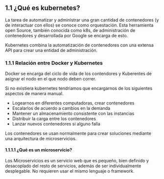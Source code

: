 ## 1.1 ¿Qué es kubernetes?

La tarea de automatizar y administrar una gran cantidad de contenedores (y de
interactuar con ellos) se conoce como orquestación. Esta herramienta open
Source, también conocida como k8s, de administración de contenedores y
desarrollada por Google se encarga de esto.

Kubernetes combina la automatización de contenedores con una extensa API para
crear una entidad de administración.

### 1.1.1 Relación entre Docker y Kubernetes

Docker se encarga del ciclo de vida de los contendores y Kuberentes de asignar
el nodo en el que nodo deben correr.

Si no existiera kubernetes tendriamos que encargarnos de los siguientes aspectos
de manera manual.

-   Logearnos en diferentes computadoras, crear contenedores
-   Escalarlos de acuerdo a cambios en la demanda
-   Mantener un almacenamiento consistente con las instancias
-   Distribuir la carga entre los contenedores
-   Lanzar nuevos contenedores si alguno falla

Los contenedores se usan normalmente para crear soluciones mediante una
arquitectura de microservicios.

#### 1.1.1.1 ¿Qué es un microservicio?

Los Microservicios es un servicio web que es pequeño, bien definido y
desacoplado del resto de servicios, además de ser individualmente desplegable.
No requieren usar el mismo lenguaje o framework.

